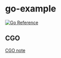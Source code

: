 # go-example

[![Go Reference](https://pkg.go.dev/badge/github.com/digitorus/timestamp.svg)](https://pkg.go.dev/github.com/digitorus/timestamp)

## CGO 

[CGO note](https://github.com/kyrie-z/go-example/blob/master/cgo/README.md)

